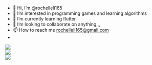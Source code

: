 - 👋 Hi, I’m @rochelleli165
- 👀 I’m interested in programming games and learning algorithms
- 🌱 I’m currently learning flutter 
- 💞️ I’m looking to collaborate on anything,,,
- 📫 How to reach me rochelleli165@gmail.com
- 
![](https://github-readme-stats.vercel.app/api?username=rochelleli165&theme=radical&hide_border=false&include_all_commits=false&count_private=false)<br/>
![](https://github-readme-streak-stats.herokuapp.com/?user=rochelleli165&theme=radical&hide_border=false)<br/>
![](https://github-readme-stats.vercel.app/api/top-langs/?username=rochelleli165&theme=radical&hide_border=false&include_all_commits=false&count_private=false&layout=compact)

